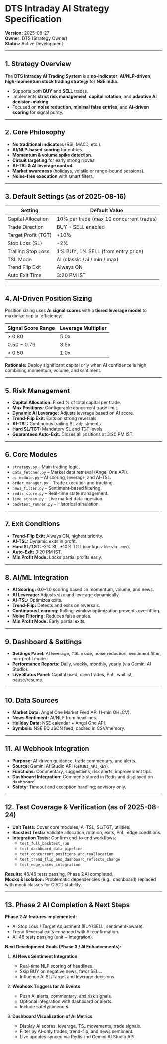 # DTS Intraday AI Strategy Specification

**Version:** 2025-08-27  
**Owner:** DTS (Strategy Owner)  
**Status:** Active Development  

---

## 1. Strategy Overview
The **DTS Intraday AI Trading System** is a **no-indicator**, **AI/NLP-driven**, **high-momentum stock trading strategy** for **NSE India**.  

- Supports both **BUY** and **SELL** trades.  
- Implements **strict risk management**, **capital rotation**, and **adaptive AI decision-making**.  
- Focused on **noise reduction**, **minimal false entries**, and **AI-driven scoring** for signal purity.  

---

## 2. Core Philosophy
- **No traditional indicators** (RSI, MACD, etc.).  
- **AI/NLP-based scoring** for entries.  
- **Momentum & volume spike detection**.  
- **Circuit targeting** for early strong moves.  
- **AI-TSL & AI leverage control**.  
- **Market awareness** (holidays, volatile or range-bound sessions).  
- **Noise-free execution** with smart filters.  

---

## 3. Default Settings (as of 2025-08-16)

| Setting               | Default Value                               |
|-----------------------|---------------------------------------------|
| Capital Allocation    | 10% per trade (max 10 concurrent trades)    |
| Trade Direction       | BUY + SELL enabled                          |
| Target Profit (TGT)   | +10%                                        |
| Stop Loss (SL)        | -2%                                         |
| Trailing Stop Loss    | 1% BUY, 1% SELL (from entry price)          |
| TSL Mode              | AI (classic / ai / min / max)               |
| Trend Flip Exit       | Always ON                                   |
| Auto Exit Time        | 3:20 PM IST                                 |

---

## 4. AI-Driven Position Sizing
Position sizing uses **AI signal scores** with a **tiered leverage model** to maximize capital efficiency:

| Signal Score Range | Leverage Multiplier |
|--------------------|---------------------|
| ≥ 0.80             | 5.0x                |
| 0.50 − 0.79        | 3.5x                |
| < 0.50             | 1.0x                |

**Rationale:** Deploy significant capital only when AI confidence is high, combining momentum, volume, and sentiment.

---

## 5. Risk Management
- **Capital Allocation:** Fixed % of total capital per trade.  
- **Max Positions:** Configurable concurrent trade limit.  
- **Dynamic AI Leverage:** Adjusts leverage based on AI score.  
- **Trend-Flip Exit:** Exits on strong reversals.  
- **AI-TSL:** Continuous trailing SL adjustments.  
- **Hard SL/TGT:** Mandatory SL and TGT levels.  
- **Guaranteed Auto-Exit:** Closes all positions at 3:20 PM IST.  

---

## 6. Core Modules
- `strategy.py` – Main trading logic.  
- `data_fetcher.py` – Market data retrieval (Angel One API).  
- `ai_module.py` – AI scoring, leverage, and AI-TSL.  
- `order_manager.py` – Trade execution and tracking.  
- `news_filter.py` – Sentiment-based filtering.  
- `redis_store.py` – Real-time state management.  
- `live_stream.py` – Live market data ingestion.  
- `backtest_runner.py` – Historical simulation.  

---

## 7. Exit Conditions
- **Trend-Flip Exit:** Always ON, highest priority.  
- **AI-TSL:** Dynamic exits in profit.  
- **Hard SL/TGT:** -2% SL, +10% TGT (configurable via `.env`).  
- **Auto-Exit:** 3:20 PM IST.  
- **Min Profit Mode:** Locks partial profits early.  

---

## 8. AI/ML Integration
- **AI Scoring:** 0.0–1.0 scoring based on momentum, volume, and news.  
- **AI Leverage:** Adjusts size and leverage dynamically.  
- **AI-TSL:** Optimizes exits.  
- **Trend-Flip:** Detects and exits on reversals.  
- **Continuous Learning:** Rolling-window optimization prevents overfitting.  
- **Noise Filtering:** Reduces false entries.  
- **Min Profit Mode:** Early partial exits.  

---

## 9. Dashboard & Settings
- **Settings Panel:** AI leverage, TSL mode, noise reduction, sentiment filter, min-profit mode.  
- **Performance Reports:** Daily, weekly, monthly, yearly (via Gemini AI Studio).  
- **Live Status Panel:** Capital used, open trades, PnL, waitlist, pause/resume.  

---

## 10. Data Sources
- **Market Data:** Angel One Market Feed API (1-min OHLCV).  
- **News Sentiment:** AI/NLP from headlines.  
- **Holiday Data:** NSE calendar + Angel One API.  
- **Symbols:** NSE EQ JSON feed, cached in CSV/memory.  

---

## 11. AI Webhook Integration
- **Purpose:** AI-driven guidance, trade commentary, and alerts.  
- **Source:** Gemini AI Studio API (`GEMINI_API_KEY`).  
- **Functions:** Commentary, suggestions, risk alerts, improvement tips.  
- **Dashboard Integration:** Comments stored in Redis and displayed on dashboard.  
- **Safety:** Timeout and exception handling; advisory only.  

---

## 12. Test Coverage & Verification (as of 2025-08-24)
- **Unit Tests:** Cover core modules, AI-TSL, SL/TGT, utilities.  
- **Backtest Tests:** Validate allocation, rotation, exits, PnL, edge conditions.  
- **Integration Tests:** Confirm end-to-end workflows:  
  - `test_full_backtest_run`  
  - `test_dashboard_data_pipeline`  
  - `test_concurrent_positions_and_reallocation`  
  - `test_trend_flip_and_dashboard_reflects_change`  
  - `test_edge_cases_integration`  

**Results:** 46/46 tests passing, Phase 2 AI completed.  
**Mocks & Isolation:** Problematic dependencies (e.g., dashboard) replaced with mock classes for CI/CD stability.  

---

## 13. Phase 2 AI Completion & Next Steps

**Phase 2 AI features implemented:**  
- AI Stop Loss / Target Adjustment (BUY/SELL, sentiment-aware).  
- Trend Reversal exits enhanced with AI confirmation.  
- All 46 tests passing (unit + integration).  

**Next Development Goals (Phase 3 / AI Enhancements):**  
1. **AI News Sentiment Integration**  
   - Real-time NLP scoring of headlines.  
   - Skip BUY on negative news, favor SELL.  
   - Influence AI SL/Target and leverage decisions.  

2. **Webhook Triggers for AI Events**  
   - Push AI alerts, commentary, and risk signals.  
   - Optional integration with dashboard or alerts.  
   - Include safety/timeouts.  

3. **Dashboard Visualization of AI Metrics**  
   - Display AI scores, leverage, TSL movements, trade signals.  
   - Filter by AI-only trades, trend-flip, and news sentiment.  
   - Live updates synced via Redis and Gemini AI Studio API.  
